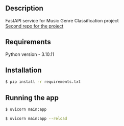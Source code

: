 ## Description

FastAPI service for Music Genre Classification project  
[Second repo for the project](https://github.com/Nirrax/Auth-api)

## Requirements

Python version - 3.10.11

## Installation

```bash
$ pip install -r requirements.txt
```

## Running the app

```bash
$ uvicorn main:app

$ uvicorn main:app --reload
```
